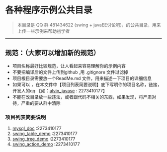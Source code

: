 # 各种程序示例公共目录
> 本目录是 QQ 群 481434622 (swing + javaEE讨论吧)，的公共目录，用来上传一些示例来帮助初学者

***

## 规范：（大家可以增加新的规范）
* 项目名称最好比较规范，让人看起来容易理解你的示例内容
* 不要把编译后的文件上传到github ,用 .gitignore 文件过滤掉
* 项目根目录需要放一个ReadMe.md 文件，用来描述一下项目的详细信息
* 如果可以 ，在本文件中【项目列表简要说明】底下写明你的项目名称，链接，开发人的qq 【如：[alvin_javase](https://github.com/alvin198761/Luna_Demo/) : 2273410177】
* 不能在改目录放一些违法，或者跟代码不相关的东西，如果发现，将严肃对待，严重的要从群中清除
### 项目列表简要说明 
1. [mysql_doc](https://github.com/alvin198761/Luna_Demo/tree/master/mysql_doc) :2273410177
2. [swing_table_demo](https://github.com/alvin198761/Luna_Demo/tree/master/swing_table_demo) :2273410177
3. [swing_tree_demo](https://github.com/alvin198761/Luna_Demo/tree/master/swing_tree_demo) :2273410177
4. [swing_action_demo](https://github.com/alvin198761/Luna_Demo/tree/master/swing_action_demo) :2273410177

